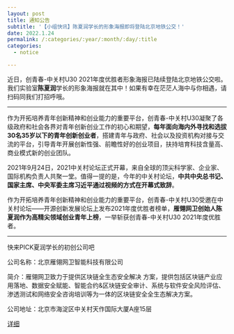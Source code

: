 ```yaml
---
layout: post
title: 通知公告
subtitle: '【小组快讯】陈夏润学长的形象海报即将登陆北京地铁公交！'
date: 2022.1.24
permalink: /:categories/:year/:month/:day/:title
categories:
  - notice

---
```


近日，创青春-中关村U30 2021年度优胜者形象海报已陆续登陆北京地铁公交啦。我们实验室**陈夏润**学长的形象海报就在其中！如果有幸在茫茫人海中与你相遇，请扫码同我们打招呼哦。

------------------

作为开拓培养青年创新精神和创业能力的重要平台，创青春-中关村U30凝聚了各级政府和社会各界对青年创新创业工作的初心和期望，**每年面向海内外寻找和选拔30名35岁以下的青年创新创业者**，搭建青年与政府、社会以及投资机构对接与交流的平台，引导青年开展创新性强、前瞻性好的创业项目，扶持培育科技含量高、商业模式新的创业团队。

2021年9月24日，2021中关村论坛正式开幕，来自全球的顶尖科学家、企业家、国际机构负责人共聚一堂。值得一提的是，今年的中关村论坛，**中共中央总书记、国家主席、中央军委主席习近平通过视频的方式在开幕式致辞**。

作为开拓培养青年创新精神和创业能力的重要平台，创青春-中关村U30受邀在中关村论坛——开源创新发展论坛上发布2021年度优胜者榜单，**雁翎网卫创始人陈夏润作为高精尖领域创业青年上榜**，一举斩获创青春-中关村U30 2021年度优胜者。

------------------

快来PICK夏润学长的初创公司吧

公司名称：北京雁翎网卫智能科技有限公司

简介：雁翎网卫致力于提供区块链全生态安全解决 方案，提供包括区块链产业应用落地、数据安全赋能、智能合约&区块链安全审计、系统与软件安全风险评估、渗透测试和网络安全咨询培训等为一体的区块链安全全生态解决方案。

公司地址：北京市海淀区中关村天作国际大厦A座15层

[详细](https://mp.weixin.qq.com/s/VbSFhokONVWcgdG5A-JrIQ)


